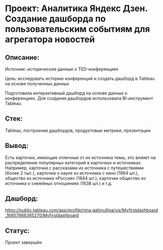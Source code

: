 # Проект: Аналитика Яндекс Дзен. Создание дашборда по пользовательским событиям для агрегатора новостей
## Описание:
Источник: исторические данные о TED-конференциях

Цель: исследовать историю конференций и создать дашборд в Tableau на основе полученных данных

Подготовила интерактивный дашборд на основе данных о конференциях. Для создания дашбордов использовала BI-инструмент Tableau.
## Стек: 
Tableau, построение дашбордов, продуктовые метрики, презентации
## Вывод: 
Есть карточки, имеющие отличные от их источника темы, это влияет на распределение популярных категорий в карточках и источниках. Например, карточки с рассказами из источника с путешествиями (более 2 тыс.), карточки о науке из источника с кино (1964 шт.), общество из источника «Россия» (1844 шт.), карточки общество из источника о семейных отношениях (1638 шт.) и т.д.
## Дашборд: 
https://public.tableau.com/app/profile/nina.galimullina/viz/Myfirstdashboard_16857988365270/Myfirstdashboard
## Статус:
Проект завершён
